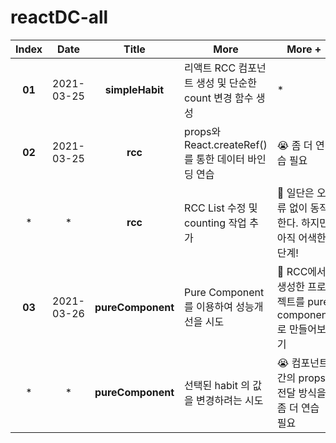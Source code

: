 # reactDC-all

| Index  |    Date    |       Title       | More                                                    | More +                                                    |
| :----: | :--------: | :---------------: | ------------------------------------------------------- | --------------------------------------------------------- |
| **01** | 2021-03-25 |  **simpleHabit**  | 리액트 RCC 컴포넌트 생성 및 단순한 count 변경 함수 생성 | \*                                                        |
| **02** | 2021-03-25 |      **rcc**      | props와 React.createRef()를 통한 데이터 바인딩 연습     | 😭 좀 더 연습 필요                                        |
|   \*   |     \*     |      **rcc**      | RCC List 수정 및 counting 작업 추가                     | 🌻 일단은 오류 없이 동작한다. 하지만 아직 어색한 단계!    |
| **03** | 2021-03-26 | **pureComponent** | Pure Component 를 이용하여 성능개선을 시도              | 🌱 RCC에서 생성한 프로젝트를 pure component 로 만들어보기 |
|   \*   |     \*     | **pureComponent** | 선택된 habit 의 값을 변경하려는 시도                    | 😭 컴포넌트 간의 props 전달 방식을 좀 더 연습 필요        |
